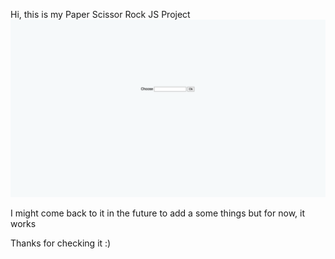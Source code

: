 Hi, this is my Paper Scissor Rock JS Project  
![Live Preview](live-preview.png)  

I might come back to it in the future to add a some things but for now, it works  

Thanks for checking it :)
